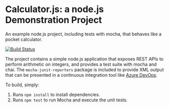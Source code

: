 Calculator.js: a node.js Demonstration Project
==============================================
An example node.js project, including tests with mocha, that behaves like
a pocket calculator.

[![Build Status](https://bergmeijer.visualstudio.com/calculator/_apis/build/status/gordyberg.calculator?branchName=master)](https://bergmeijer.visualstudio.com/calculator/_build/latest?definitionId=11&branchName=master)

The project contains a simple node.js application that exposes REST APIs
to perform arithmetic on integers, and provides a test suite with mocha
and chai.  The `mocha-junit-reporters` package is included to provide XML
output that can be presented in a continuous integration tool like
[Azure DevOps](https://azure.com/devops).

To build, simply:

1. Runs `npm install` to install dependencies.
2. Runs `npm test` to run Mocha and execute the unit tests.

